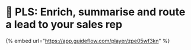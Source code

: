 # 🏹 PLS: Enrich, summarise and route a lead to your sales rep

{% embed url="https://app.guideflow.com/player/zpe05wf3kn" %}

